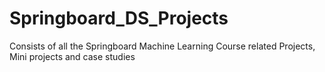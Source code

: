 # Springboard_DS_Projects
Consists of all the Springboard Machine Learning Course related Projects, Mini projects and case studies
